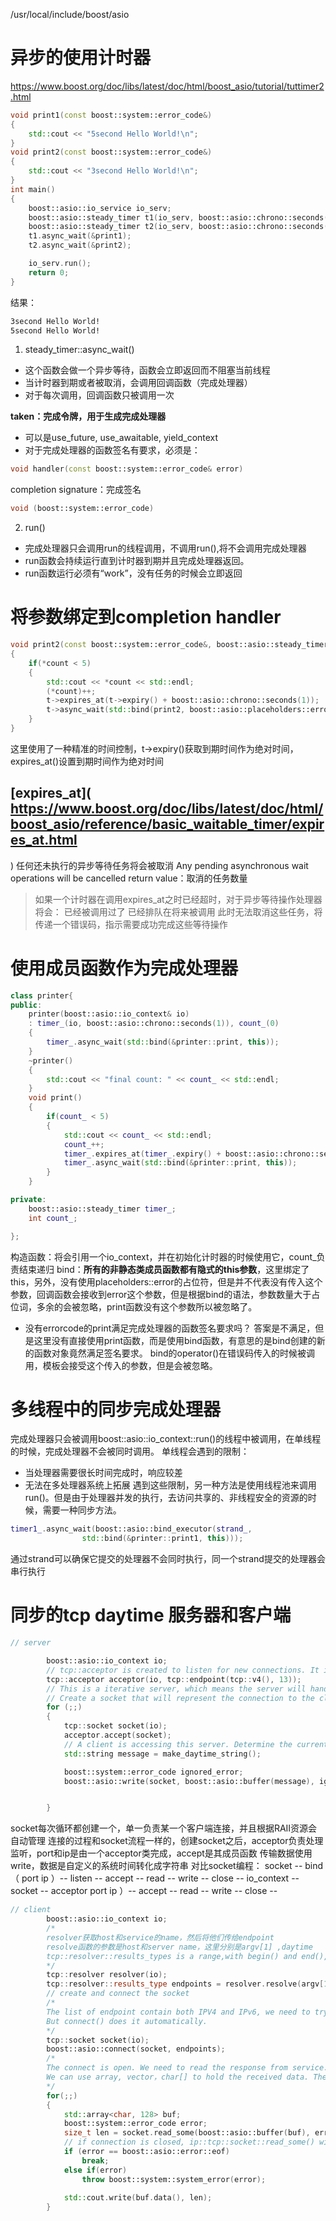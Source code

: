 /usr/local/include/boost/asio
# 异步的使用计时器
https://www.boost.org/doc/libs/latest/doc/html/boost_asio/tutorial/tuttimer2.html

```cpp
void print1(const boost::system::error_code&)
{
    std::cout << "5second Hello World!\n";
}
void print2(const boost::system::error_code&)
{
    std::cout << "3second Hello World!\n";
}
int main()
{
    boost::asio::io_service io_serv;
    boost::asio::steady_timer t1(io_serv, boost::asio::chrono::seconds(5));
    boost::asio::steady_timer t2(io_serv, boost::asio::chrono::seconds(3));
    t1.async_wait(&print1);
    t2.async_wait(&print2);

    io_serv.run();
    return 0;
}
```
结果：
```bash
3second Hello World!
5second Hello World!
```
1. steady_timer::async_wait() 
- 这个函数会做一个异步等待，函数会立即返回而不阻塞当前线程
- 当计时器到期或者被取消，会调用回调函数（完成处理器）
- 对于每次调用，回调函数只被调用一次

**taken：完成令牌，用于生成完成处理器**
- 可以是use_future, use_awaitable, yield_context
- 对于完成处理器的函数签名有要求，必须是：
```cpp
void handler(const boost::system::error_code& error)
```
completion signature：完成签名
```cpp
void (boost::system::error_code)
```

2. run()
- 完成处理器只会调用run的线程调用，不调用run(),将不会调用完成处理器
- run函数会持续运行直到计时器到期并且完成处理器返回。
- run函数运行必须有“work”，没有任务的时候会立即返回


# 将参数绑定到completion handler

```cpp
void print2(const boost::system::error_code&, boost::asio::steady_timer* t, int* count)
{
    if(*count < 5)
    {
        std::cout << *count << std::endl;
        (*count)++;
        t->expires_at(t->expiry() + boost::asio::chrono::seconds(1));
        t->async_wait(std::bind(print2, boost::asio::placeholders::error, t, count));
    }
}
```
这里使用了一种精准的时间控制，t->expiry()获取到期时间作为绝对时间，expires_at()设置到期时间作为绝对时间

## [expires_at]( https://www.boost.org/doc/libs/latest/doc/html/boost_asio/reference/basic_waitable_timer/expires_at.html
)
任何还未执行的异步等待任务将会被取消 Any pending asynchronous wait operations will be cancelled
return value：取消的任务数量
> 如果一个计时器在调用expires_at之时已经超时，对于异步等待操作处理器将会：
> 已经被调用过了
> 已经排队在将来被调用
此时无法取消这些任务，将传递一个错误码，指示需要成功完成这些等待操作

# 使用成员函数作为完成处理器


```cpp
class printer{
public:
    printer(boost::asio::io_context& io) 
    : timer_(io, boost::asio::chrono::seconds(1)), count_(0)
    {
        timer_.async_wait(std::bind(&printer::print, this));
    }
    ~printer()
    {
        std::cout << "final count: " << count_ << std::endl;
    }
    void print()
    {
        if(count_ < 5)
        {
            std::cout << count_ << std::endl;
            count_++;
            timer_.expires_at(timer_.expiry() + boost::asio::chrono::seconds(1));
            timer_.async_wait(std::bind(&printer::print, this));
        }
    }

private: 
    boost::asio::steady_timer timer_;
    int count_;

};
```
构造函数：将会引用一个io_context，并在初始化计时器的时候使用它，count_负责结束递归
    bind：**所有的非静态类成员函数都有隐式的this参数**，这里绑定了this，另外，没有使用placeholders::error的占位符，但是并不代表没有传入这个参数，回调函数会接收到error这个参数，但是根据bind的语法，参数数量大于占位词，多余的会被忽略，print函数没有这个参数所以被忽略了。
- 没有errorcode的print满足完成处理器的函数签名要求吗？
    答案是不满足，但是这里没有直接使用print函数，而是使用bind函数，有意思的是bind创建的新的函数对象竟然满足签名要求。
    bind的operator()在错误码传入的时候被调用，模板会接受这个传入的参数，但是会被忽略。


# 多线程中的同步完成处理器
完成处理器只会被调用boost::asio::io_context::run()的线程中被调用，在单线程的时候，完成处理器不会被同时调用。
单线程会遇到的限制：
- 当处理器需要很长时间完成时，响应较差
- 无法在多处理器系统上拓展
遇到这些限制，另一种方法是使用线程池来调用run()。但是由于处理器并发的执行，去访问共享的、非线程安全的资源的时候，需要一种同步方法。
```cpp
timer1_.async_wait(boost::asio::bind_executor(strand_,
                std::bind(&printer::print1, this)));
```
通过strand可以确保它提交的处理器不会同时执行，同一个strand提交的处理器会串行执行
 

 # 同步的tcp daytime 服务器和客户端
```cpp
// server

        boost::asio::io_context io;
        // tcp::acceptor is created to listen for new connections. It is initialised to listen on TCP port 13, for IPV4.
        tcp::acceptor acceptor(io, tcp::endpoint(tcp::v4(), 13));
        // This is a iterative server, which means the server will handle one connection at a time. 
        // Create a socket that will represent the connection to the client, and then wait for a connection.
        for (;;)
        {
            tcp::socket socket(io);
            acceptor.accept(socket);
            // A client is accessing this server. Determine the current time and transfer the information to the client.
            std::string message = make_daytime_string();

            boost::system::error_code ignored_error;
            boost::asio::write(socket, boost::asio::buffer(message), ignored_error);


        }

```
socket每次循环都创建一个，单一负责某一个客户端连接，并且根据RAII资源会自动管理
连接的过程和socket流程一样的，创建socket之后，acceptor负责处理监听，port和ip是由一个acceptor类完成，accept是其成员函数
传输数据使用write，数据是自定义的系统时间转化成字符串
对比socket编程： 
              socket -- bind（ port ip ）-- listen -- accept -- read -- write -- close -- 
io_context -- socket -- acceptor port ip ）-- accept -- read -- write -- close -- 

```cpp
// client
        boost::asio::io_context io;
        /*
        resolver获取host和service的name，然后将他们传给endpoint
        resolve函数的参数是host和server name，这里分别是argv[1] ,daytime
        tcp::resolver::results_types is a range,with begin() and end(),can be used for iterating over(迭代遍历) the result
        */ 
        tcp::resolver resolver(io);
        tcp::resolver::results_type endpoints = resolver.resolve(argv[1], "daytime");
        // create and connect the socket
        /*
        The list of endpoint contain both IPV4 and IPv6, we need to try each of them until find one that works.
        But connect() does it automatically.
        */
        tcp::socket socket(io);
        boost::asio::connect(socket, endpoints);
        /* 
        The connect is open. We need to read the response from service.
        We can use array, vector，char[] to hold the received data. The boost::asio::buffer() automatically determines the size of the array
        */
        for(;;)
        {
            std::array<char, 128> buf;
            boost::system::error_code error;
            size_t len = socket.read_some(boost::asio::buffer(buf), error);
            // if connection is closed, ip::tcp::socket::read_some() will exit with the boost::system::error::eof error,which is how to exit the loop.
            if (error == boost::asio::error::eof)
                break;
            else if(error)
                throw boost::system::system_error(error);
            
            std::cout.write(buf.data(), len);
        }
```



